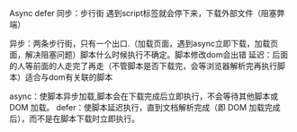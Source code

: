 Async defer
同步：步行街 遇到script标签就会停下来，下载外部文件（阻塞弊端）

异步：两条步行街，只有一个出口.（加载页面，遇到async立即下载，加载页面，解决阻塞问题）脚本什么时候执行不确定。脚本修改dom会出错
延迟：后面的人等前面的人走完了再走（不管脚本是否下载完，会等浏览器解析完再执行脚本）适合与dom有关联的脚本

async：使脚本异步加载,脚本会在下载完成后立即执行，不会等待其他脚本或 DOM 加载。
defer：使脚本延迟执行，直到文档解析完成（即 DOM 加载完成后），而不是在脚本下载时立即执行。